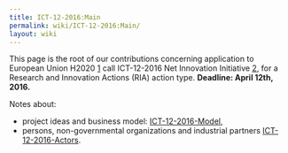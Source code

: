 ```yaml
---
title: ICT-12-2016:Main
permalink: wiki/ICT-12-2016:Main/
layout: wiki
---
```


This page is the root of our contributions concerning application to
European Union H2020
[1](http://ec.europa.eu/programmes/horizon2020/en/h2020-section/information-and-communication-technologies)
call ICT-12-2016 Net Innovation Initiative
[2](https://ec.europa.eu/research/participants/portal/desktop/en/opportunities/h2020/topics/5083-ict-12-2016.html),
for a Research and Innovation Actions (RIA) action type. **Deadline:
April 12th, 2016.**

Notes about:

-   project ideas and business model:
    [ICT-12-2016-Model](/wiki/ICT-12-2016-Model "wikilink"),
-   persons, non-governmental organizations and industrial partners
    [ICT-12-2016-Actors](/wiki/ICT-12-2016-Actors "wikilink").

